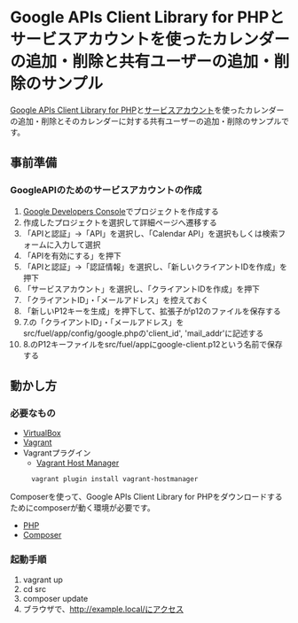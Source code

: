 # Google APIs Client Library for PHPとサービスアカウントを使ったカレンダーの追加・削除と共有ユーザーの追加・削除のサンプル

[Google APIs Client Library for PHP](https://github.com/google/google-api-php-client)と[サービスアカウント](https://developers.google.com/adwords/api/docs/guides/service-accounts)を使ったカレンダーの追加・削除とそのカレンダーに対する共有ユーザーの追加・削除のサンプルです。

## 事前準備

### GoogleAPIのためのサービスアカウントの作成

1. [Google Developers Console](https://console.developers.google.com/project)でプロジェクトを作成する
2. 作成したプロジェクトを選択して詳細ページへ遷移する
3. 「APIと認証」→「API」を選択し、「Calendar API」を選択もしくは検索フォームに入力して選択
4. 「APIを有効にする」を押下
5. 「APIと認証」→「認証情報」を選択し、「新しいクライアントIDを作成」を押下
6. 「サービスアカウント」を選択し、「クライアントIDを作成」を押下
7. 「クライアントID」・「メールアドレス」を控えておく
8. 「新しいP12キーを生成」を押下して、拡張子がp12のファイルを保存する
9. 7.の「クライアントID」・「メールアドレス」をsrc/fuel/app/config/google.phpの'client_id', 'mail_addr'に記述する
10. 8.のP12キーファイルをsrc/fuel/appにgoogle-client.p12という名前で保存する


## 動かし方

### 必要なもの

* [VirtualBox](https://www.virtualbox.org)
* [Vagrant](https://www.vagrantup.com)
* Vagrantプラグイン
	* [Vagrant Host Manager](https://github.com/smdahlen/vagrant-hostmanager)
	```
	  vagrant plugin install vagrant-hostmanager
	```

Composerを使って、Google APIs Client Library for PHPをダウンロードするためにcomposerが動く環境が必要です。

* [PHP](http://php.net/)
* [Composer](https://getcomposer.org/)


### 起動手順

1. vagrant up
2. cd src
3. composer update
4. ブラウザで、http://example.local/にアクセス
